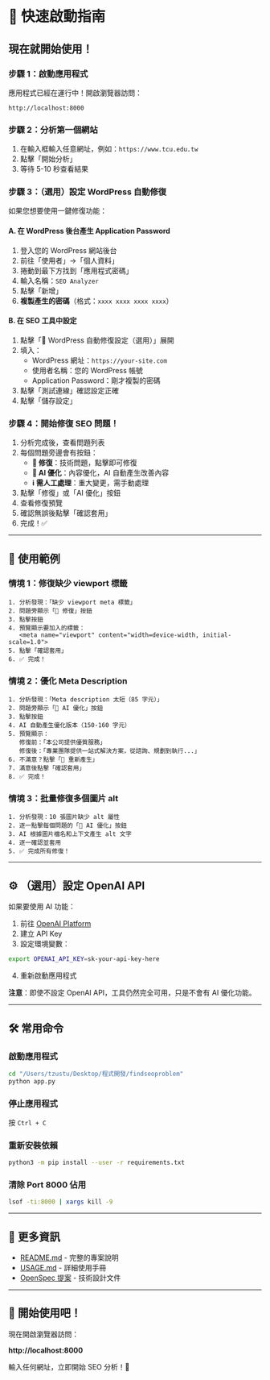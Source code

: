 # 🚀 快速啟動指南

## 現在就開始使用！

### 步驟 1：啟動應用程式

應用程式已經在運行中！開啟瀏覽器訪問：

```
http://localhost:8000
```

### 步驟 2：分析第一個網站

1. 在輸入框輸入任意網址，例如：`https://www.tcu.edu.tw`
2. 點擊「開始分析」
3. 等待 5-10 秒查看結果

### 步驟 3：（選用）設定 WordPress 自動修復

如果您想要使用一鍵修復功能：

#### A. 在 WordPress 後台產生 Application Password

1. 登入您的 WordPress 網站後台
2. 前往「使用者」→「個人資料」
3. 捲動到最下方找到「應用程式密碼」
4. 輸入名稱：`SEO Analyzer`
5. 點擊「新增」
6. **複製產生的密碼**（格式：`xxxx xxxx xxxx xxxx`）

#### B. 在 SEO 工具中設定

1. 點擊「🔧 WordPress 自動修復設定（選用）」展開
2. 填入：
   - WordPress 網址：`https://your-site.com`
   - 使用者名稱：您的 WordPress 帳號
   - Application Password：剛才複製的密碼
3. 點擊「測試連線」確認設定正確
4. 點擊「儲存設定」

### 步驟 4：開始修復 SEO 問題！

1. 分析完成後，查看問題列表
2. 每個問題旁邊會有按鈕：
   - **🔧 修復**：技術問題，點擊即可修復
   - **🤖 AI 優化**：內容優化，AI 自動產生改善內容
   - **ℹ️ 需人工處理**：重大變更，需手動處理
3. 點擊「修復」或「AI 優化」按鈕
4. 查看修復預覽
5. 確認無誤後點擊「確認套用」
6. 完成！✅

---

## 🎯 使用範例

### 情境 1：修復缺少 viewport 標籤

```
1. 分析發現：「缺少 viewport meta 標籤」
2. 問題旁顯示「🔧 修復」按鈕
3. 點擊按鈕
4. 預覽顯示要加入的標籤：
   <meta name="viewport" content="width=device-width, initial-scale=1.0">
5. 點擊「確認套用」
6. ✅ 完成！
```

### 情境 2：優化 Meta Description

```
1. 分析發現：「Meta description 太短（85 字元）」
2. 問題旁顯示「🤖 AI 優化」按鈕
3. 點擊按鈕
4. AI 自動產生優化版本（150-160 字元）
5. 預覽顯示：
   修復前：「本公司提供優質服務」
   修復後：「專業團隊提供一站式解決方案，從諮詢、規劃到執行...」
6. 不滿意？點擊「🔄 重新產生」
7. 滿意後點擊「確認套用」
8. ✅ 完成！
```

### 情境 3：批量修復多個圖片 alt

```
1. 分析發現：10 張圖片缺少 alt 屬性
2. 逐一點擊每個問題的「🤖 AI 優化」按鈕
3. AI 根據圖片檔名和上下文產生 alt 文字
4. 逐一確認並套用
5. ✅ 完成所有修復！
```

---

## ⚙️ （選用）設定 OpenAI API

如果要使用 AI 功能：

1. 前往 [OpenAI Platform](https://platform.openai.com/)
2. 建立 API Key
3. 設定環境變數：

```bash
export OPENAI_API_KEY=sk-your-api-key-here
```

4. 重新啟動應用程式

**注意**：即使不設定 OpenAI API，工具仍然完全可用，只是不會有 AI 優化功能。

---

## 🛠️ 常用命令

### 啟動應用程式

```bash
cd "/Users/tzustu/Desktop/程式開發/findseoproblem"
python app.py
```

### 停止應用程式

按 `Ctrl + C`

### 重新安裝依賴

```bash
python3 -m pip install --user -r requirements.txt
```

### 清除 Port 8000 佔用

```bash
lsof -ti:8000 | xargs kill -9
```

---

## 📖 更多資訊

- [README.md](README.md) - 完整的專案說明
- [USAGE.md](USAGE.md) - 詳細使用手冊
- [OpenSpec 提案](openspec/changes/add-gpt5-wordpress-auto-fix/) - 技術設計文件

---

## 🎊 開始使用吧！

現在開啟瀏覽器訪問：

**http://localhost:8000**

輸入任何網址，立即開始 SEO 分析！🚀
